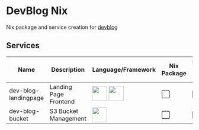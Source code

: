 # DevBlog Nix

Nix package and service creation for [devblog](https://github.com/PierreStephaneVoltaire/devblog/)

## Services

| Name | Description | Language/Framework | Nix Package | Docker from Nix | Nix Service | Repo | Endpoint |
|------|-------------|--------------------|-------------|-----------------|-------------|-------------|-------------|
| dev-blog-landingpage | Landing Page Frontend | [<img src="https://cdn.iconscout.com/icon/free/png-512/typescript-1174965.png" width="40">](https://www.typescriptlang.org/) [<img src="https://angular.io/assets/images/logos/angular/angular.svg" width="40">](https://angular.io/) | :white_large_square: | :white_large_square: | :white_large_square: | [Link](https://github.com/PierreStephaneVoltaire/dev-blog-landingpage) | |
| dev-blog-bucket | S3 Bucket Management | [<img src="https://www.rust-lang.org/static/images/rust-logo-blk.svg" width="40">](https://www.rust-lang.org/) | :white_large_square: | :white_large_square: | :white_large_square: | [Link](https://github.com/PierreStephaneVoltaire/dev-blog-bucket) | |
